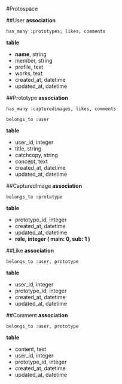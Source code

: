 #Protospace

##User
**association**  
```
has_many :prototypes, likes, comments
```  
  
**table**  
* **name**, string  
* member, string  
* profile, text  
* works, text  
* created_at, datetime  
* updated_at, datetime

##Prototype
**association**  
```
has_many :capturedimages, likes, comments
```  
```
belongs_to :user
```  

**table**  
* user_id, integer  
* title, string  
* catchcopy, string  
* concept, text  
* created_at, datetime  
* updated_at, datetime

##CapturedImage
**association**  
```
belongs_to :prototype
```  

**table**  
* prototype_id, integer  
* created_at, datetime  
* updated_at, datetime
* **role, integer ( main: 0, sub: 1 )**

##Like
**association**  
```
belongs_to :user, prototype
```  

**table**  
* user_id, integer
* prototype_id, integer
* created_at, datetime  
* updated_at, datetime

##Comment
**association**  
```
belongs_to :user, prototype
```  

**table**  
* content, text  
* user_id, integer
* prototype_id, integer
* created_at, datetime  
* updated_at, datetime
